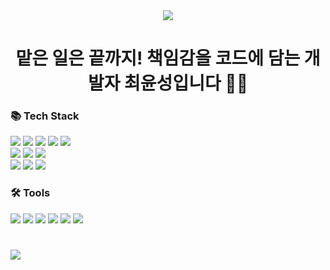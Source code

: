 <div align="center">
 <img src="https://capsule-render.vercel.app/api?type=waving&color=auto&height=220&section=header&text=yun's&nbsp;GitHub&fontSize=70&animation=fadeIn" />
</div>
 
<div align="center">
 	<h1>맡은 일은 끝까지! 책임감을 코드에 담는 개발자 최윤성입니다 👨‍💻</h1>
</div>

<h3>📚 Tech Stack</h3>
<span>
    <img src="https://img.shields.io/badge/Java-DD0700?style=flat&logo=&logoColor=white" /> 
    <img src="https://img.shields.io/badge/HTML5-E34F26?style=flat&logo=HTML5&logoColor=white" />
    <img src="https://img.shields.io/badge/CSS3-1572B6?style=flat&logo=CSS3&logoColor=white" />
    <img src="https://img.shields.io/badge/JavaScript-F7DF1E?style=flat&logo=JavaScript&logoColor=white"/>
    <img src="https://img.shields.io/badge/Oracle-F80000?style=flat&logo=Oracle&logoColor=white"/>
</span>
<div>
    <img src="https://img.shields.io/badge/Spring-6DB33F?style=flat&logo=spring&logoColor=white"/>
    <img src="https://img.shields.io/badge/React-61DAFB?style=flat&logo=React&logoColor=white"/>
    <img src="https://img.shields.io/badge/jQuery-0769AD?style=flat&logo=jQuery&logoColor=white"/>
</div>
<div>
    <img src="https://img.shields.io/badge/Apache Tomcat-F8DC75?style=flat&logo=apachetomcat&logoColor=white"/>
    <img src="https://img.shields.io/badge/NGINX-009639?style=flat&logo=NGINX&logoColor=white"/>
 <img src="https://img.shields.io/badge/Docker-2496ED?style=flat&logo=Docker&logoColor=white"/>
</div>

<h3>🛠 Tools</h3>
<div>
    <img src="https://img.shields.io/badge/Eclipse-2C2255?style=flat&logo=eclipseide&logoColor=white"/>
    <img src="https://img.shields.io/badge/IntelliJ-000000?style=flat&logo=intellijidea&logoColor=white"/>
    <img src="https://img.shields.io/badge/Visual Studio-5C2D91?style=flat&logo=&logoColor=white"/>
    <img src="https://img.shields.io/badge/amazon&nbsp;EC2-FF9900?style=flat&logo=amazonec2&logoColor=white"/>
    <img src="https://img.shields.io/badge/GitHub-181717?style=flat&logo=GitHub&logoColor=white"/>
    <img src="https://img.shields.io/badge/Figma-F24E1E?style=flat&logo=Figma&logoColor=white"/>
</div>

<h1></h1>
<img src="https://github-readme-stats.vercel.app/api?username=yunmomoa&show_icons=true&theme=onedark">

